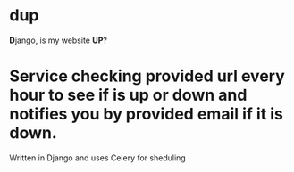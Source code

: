 # dup
**D**jango, is my website **UP**? 

# Service checking provided url every hour to see if is up or down and notifies you by provided email if it is down. 

Written in Django and uses Celery for sheduling 
